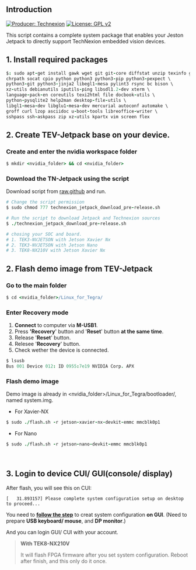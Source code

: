 ## Introduction

[![Producer: Technexion](https://img.shields.io/badge/Producer-Technexion-blue.svg)](https://www.technexion.com)
[![License: GPL v2](https://img.shields.io/badge/License-GPL%20v2-blue.svg)](https://www.gnu.org/licenses/old-licenses/gpl-2.0.en.html)

This script contains a complete system package that enables your Jeston Jetpack to directly support TechNexion embedded vision devices.

## 1. Install required packages
```coffeescript
$: sudo apt-get install gawk wget git git-core diffstat unzip texinfo gcc-multilib build-essential \
chrpath socat cpio python python3 python3-pip python3-pexpect \
python3-git python3-jinja2 libegl1-mesa pylint3 rsync bc bison \
xz-utils debianutils iputils-ping libsdl1.2-dev xterm \
language-pack-en coreutils texi2html file docbook-utils \
python-pysqlite2 help2man desktop-file-utils \
libgl1-mesa-dev libglu1-mesa-dev mercurial autoconf automake \
groff curl lzop asciidoc u-boot-tools libreoffice-writer \
sshpass ssh-askpass zip xz-utils kpartx vim screen flex
```

## 2. Create TEV-Jetpack base on your device.

### Create and enter the nvidia workspace folder
```coffeescript
$ mkdir <nvidia_folder> && cd <nvidia_folder>
```

### Download the TN-Jetpack using the script
Download script from [raw.github](https://raw.githubusercontent.com/TechNexion-Vision/TEV-Jetson_Jetpack_script/master/technexion_jetpack_download_pre-release.sh) and run.
```coffeescript
# Change the script permission
$ sudo chmod 777 technexion_jetpack_download_pre-release.sh

# Run the script to download Jetpack and Technexion sources
$ ./technexion_jetpack_download_pre-release.sh

# chosing your SOC and board.
# 1. TEK3-NVJETSON with Jetson Xavier Nx
# 2. TEK3-NVJETSON with Jetson Nano
# 3. TEK8-NX210V with Jetson Xavier Nx
```
## 2. Flash demo image from TEV-Jetpack

### Go to the main folder
```coffeescript
$ cd <nvidia_folder>/Linux_for_Tegra/
```

### Enter Recovery mode
1. **Connect** to computer via **M-USB1**.
2. Press **'Recovery**' button and '**Reset**' button **at the same time**.
3. Release '**Reset**' button.
4. Relesee '**Recovery**' button.
5. Check wether the device is connected.
```coffeescript
$ lsusb
Bus 001 Device 012: ID 0955:7e19 NVIDIA Corp. APX
```

### Flash demo image 
Demo image is already in <nvidia_folder>/Linux_for_Tegra/bootloader/, named system.img.

* For Xavier-NX
```coffeescript
$ sudo ./flash.sh -r jetson-xavier-nx-devkit-emmc mmcblk0p1 
```

* For Nano
```coffeescript
$ sudo ./flash.sh -r jetson-nano-devkit-emmc mmcblk0p1 
```
<br />

## 3. Login to device CUI/ GUI(console/ display)
After flash, you will see this on CUI:
```
[   31.893157] Please complete system configuration setup on desktop to proceed...
```
You need to **[follow the step](https://www.linuxtechi.com/ubuntu-18-04-lts-desktop-installation-guide-screenshots/)** to creat system configuration **on GUI**.
(Need to prepare **USB keyboard/ mouse**, and **DP monitor**.)

And you can login GUI/ CUI with your account.
> **With TEK8-NX210V**
> 
> It will flash FPGA firmware after you set system configuration.
> Reboot after finish, and this only do it once.

